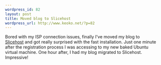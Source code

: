 ```yaml
--- 
wordpress_id: 82
layout: post
title: Moved blog to Slicehost
wordpress_url: http://www.keoko.net/?p=82
---
```

Bored with my ISP connection issues, finally I've moved my blog to <a href="http://www.slicehost.com/">Slicehost</a> and got really surprised with the fast installation. Just one minute after the registration process I was accessing to my new baked Ubuntu virtual machine. One hour after, I had my blog migrated to Slicehost. Impressive! 
